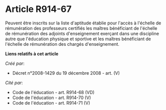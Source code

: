 # Article R914-67

Peuvent être inscrits sur la liste d'aptitude établie pour l'accès à l'échelle  de rémunération des professeurs certifiés les
maîtres bénéficiant de l'échelle  de rémunération des adjoints d'enseignement exerçant dans une discipline autre  que
l'éducation physique et sportive et les maîtres bénéficiant de l'échelle de  rémunération des chargés d'enseignement.

**Liens relatifs à cet article**

_Créé par_:

  - Décret n°2008-1429 du 19 décembre 2008 - art. (V)

_Cité par_:

  - Code de l'éducation - art. R914-68 (VD)
  - Code de l'éducation - art. R914-70 (V)
  - Code de l'éducation - art. R914-71 (V)
